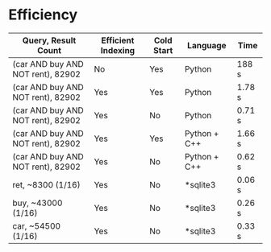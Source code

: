 

# Efficiency

| Query, Result Count | Efficient Indexing | Cold Start | Language | Time |
| --- | --- | --- | --- | --- |
| (car AND buy AND NOT rent), 82902 | No | Yes | Python | 188 s|
| (car AND buy AND NOT rent), 82902 | Yes | Yes | Python | 1.78 s|
| (car AND buy AND NOT rent), 82902 | Yes | No | Python | 0.71 s|
| (car AND buy AND NOT rent), 82902 | Yes | Yes | Python + C++ | 1.66 s|
| (car AND buy AND NOT rent), 82902 | Yes | No | Python + C++ | 0.62 s|
| ret, ~8300 (1/16) | Yes | No | \*sqlite3 | 0.06 s |
| buy, ~43000 (1/16) | Yes | No | \*sqlite3 | 0.26 s |
| car, ~54500 (1/16) | Yes | No | \*sqlite3 | 0.33 s |